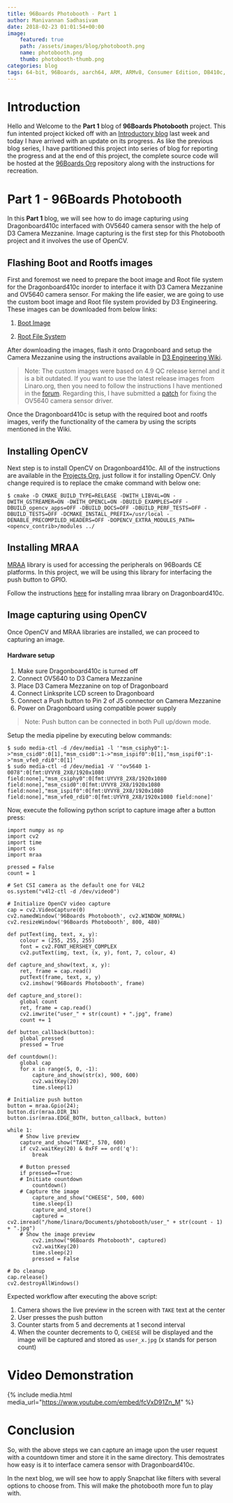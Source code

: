 ```yaml
---
title: 96Boards Photobooth - Part 1
author: Manivannan Sadhasivam
date: 2018-02-23 01:01:54+00:00
image:
    featured: true
    path: /assets/images/blog/photobooth.png
    name: photobooth.png
    thumb: photobooth-thumb.png
categories: blog
tags: 64-bit, 96Boards, aarch64, ARM, ARMv8, Consumer Edition, DB410c, CSI, Python, Photobooth, dragonboard410c, Linaro, Linux
---
```


# **Introduction**

Hello and Welcome to the **Part 1** blog of **96Boards Photobooth** project.
This fun intented project kicked off with an [Introductory blog](https://www.96boards.org/blog/photobooth-intro/)
last week and today I have arrived with an update on its progress. As like
the previous blog series, I have partitioned this project into series of
blog for reporting the progress and at the end of this project, the complete
source code will be hosted at the [96Boards Org](https://github.com/96boards-projects)
repository along with the instructions for recreation.

# **Part 1 - 96Boards Photobooth**

In this **Part 1** blog, we will see how to do image capturing using Dragonboard410c
interfaced with OV5640 camera sensor with the help of D3 Camera Mezzanine. Image
capturing is the first step for this Photobooth project and it involves the use
of OpenCV.

## **Flashing Boot and Rootfs images**

First and foremost we need to prepare the boot image and Root file system for
the Dragonboard410c inorder to interface it with D3 Camera Mezzanine and OV5640
camera sensor. For making the life easier, we are going to use the custom boot
image and Root file system provided by D3 Engineering. These images can be
downloaded from below links:

1. [Boot Image](https://github.com/D3Engineering/410c_camera_support/releases/download/D3%2FRELEASE%2FOV5640_QCOMLT_4.9_1.1.1/dragonboard410c-boot-linux-20170630-13.img.gz)

2. [Root File System](https://github.com/D3Engineering/410c_camera_support/releases/download/D3%2FRELEASE%2FOV5640_QCOMLT_4.9_1.1.1/dragonboard410c-rootfs-debian-stretch-alip-20170630-13.emmc.img.gz)

After downloading the images, flash it onto Dragonboard and setup the Camera
Mezzanine using the instructions available in [D3 Engineering Wiki](https://github.com/D3Engineering/410c_camera_support/wiki/D3-Camera-Mezzanine-User-Guide).

> Note: The custom images were based on 4.9 QC release kernel and it is a
        bit outdated. If you want to use the latest release images from
        Linaro.org, then you need to follow the instructions I have mentioned
        in the [forum](https://discuss.96boards.org/t/getting-ov5640-camera-working-with-upcoming-kernel-releases/3826/7?u=mani).
        Regarding this, I have submitted a [patch](https://patchwork.kernel.org/patch/10215257/) for fixing the OV5640 camera
        sensor driver.

Once the Dragonboard410c is setup with the required boot and rootfs images, verify
the functionality of the camera by using the scripts mentioned in the Wiki.

## **Installing OpenCV**

Next step is to install OpenCV on Dragonboard410c. All of the instructions
are available in the [Projects Org](https://github.com/96boards-projects/home_surveillance/tree/master/part-2#2-software),
just follow it for installing OpenCV. Only change required is to replace the
cmake command with below one:

```shell
$ cmake -D CMAKE_BUILD_TYPE=RELEASE -DWITH_LIBV4L=ON -DWITH_GSTREAMER=ON -DWITH_OPENCL=ON -DBUILD_EXAMPLES=OFF -DBUILD_opencv_apps=OFF -DBUILD_DOCS=OFF -DBUILD_PERF_TESTS=OFF -DBUILD_TESTS=OFF -DCMAKE_INSTALL_PREFIX=/usr/local -DENABLE_PRECOMPILED_HEADERS=OFF -DOPENCV_EXTRA_MODULES_PATH=<opencv_contrib>/modules ../
```

## **Installing MRAA**

[MRAA](https://github.com/intel-iot-devkit/mraa) library is used for accessing the
peripherals on 96Boards CE platforms. In this project, we will be using this library
for interfacing the push button to GPIO.

Follow the instructions [here](https://github.com/96boards/documentation/blob/master/consumer/guides/mraa/install.md)
for installing mraa library on Dragonboard410c.

## **Image capturing using OpenCV**

Once OpenCV and MRAA libraries are installed, we can proceed to capturing
an image.

#### Hardware setup

1. Make sure Dragonboard410c is turned off
2. Connect OV5640 to D3 Camera Mezzanine
3. Place D3 Camera Mezzanine on top of Dragonboard
4. Connect Linksprite LCD screen to Dragonboard
5. Connect a Push button to Pin 2 of J5 connector on Camera Mezzanine
6. Power on Dragonboard using compatible power supply

> Note: Push button can be connected in both Pull up/down mode.

Setup the media pipeline by executing below commands:

```shell
$ sudo media-ctl -d /dev/media1 -l '"msm_csiphy0":1->"msm_csid0":0[1],"msm_csid0":1->"msm_ispif0":0[1],"msm_ispif0":1->"msm_vfe0_rdi0":0[1]'
$ sudo media-ctl -d /dev/media1 -V '"ov5640 1-0078":0[fmt:UYVY8_2X8/1920x1080 field:none],"msm_csiphy0":0[fmt:UYVY8_2X8/1920x1080 field:none],"msm_csid0":0[fmt:UYVY8_2X8/1920x1080 field:none],"msm_ispif0":0[fmt:UYVY8_2X8/1920x1080 field:none],"msm_vfe0_rdi0":0[fmt:UYVY8_2X8/1920x1080 field:none]'
```

Now, execute the following python script to capture image after a button
press:

```shell
import numpy as np
import cv2
import time
import os
import mraa

pressed = False
count = 1

# Set CSI camera as the default one for V4L2
os.system("v4l2-ctl -d /dev/video0")

# Initialize OpenCV video capture
cap = cv2.VideoCapture(0)
cv2.namedWindow('96Boards Photobooth', cv2.WINDOW_NORMAL)
cv2.resizeWindow('96Boards Photobooth', 800, 480)

def putText(img, text, x, y):
    colour = (255, 255, 255)
    font = cv2.FONT_HERSHEY_COMPLEX
    cv2.putText(img, text, (x, y), font, 7, colour, 4)

def capture_and_show(text, x, y):
    ret, frame = cap.read()
    putText(frame, text, x, y)
    cv2.imshow('96Boards Photobooth', frame)

def capture_and_store():
    global count
    ret, frame = cap.read()
    cv2.imwrite("user_" + str(count) + ".jpg", frame)
    count += 1

def button_callback(button):
    global pressed
    pressed = True

def countdown():
    global cap
    for x in range(5, 0, -1):
        capture_and_show(str(x), 900, 600)
        cv2.waitKey(20)
        time.sleep(1)

# Initialize push button
button = mraa.Gpio(24);
button.dir(mraa.DIR_IN)
button.isr(mraa.EDGE_BOTH, button_callback, button)

while 1:
    # Show live preview
    capture_and_show("TAKE", 570, 600)
    if cv2.waitKey(20) & 0xFF == ord('q'):
        break

    # Button pressed
    if pressed==True:
	# Initiate countdown
        countdown()
	# Capture the image
        capture_and_show("CHEESE", 500, 600)
        time.sleep(1)
        capture_and_store()
        captured = cv2.imread("/home/linaro/Documents/photobooth/user_" + str(count - 1) + ".jpg")
	# Show the image preview
        cv2.imshow("96Boards Photobooth", captured)
        cv2.waitKey(20)
        time.sleep(2)
        pressed = False

# Do cleanup
cap.release()
cv2.destroyAllWindows()
```

Expected workflow after executing the above script:

1. Camera shows the live preview in the screen with `TAKE` text at the center
2. User presses the push button
3. Counter starts from 5 and decrements at 1 second interval
4. When the counter decrements to 0, `CHEESE` will be displayed and the image
will be captured and stored as `user_x.jpg` (x stands for person count)

# Video Demonstration

{% include media.html media_url="https://www.youtube.com/embed/fcVxD91Zn_M" %}

# Conclusion

So, with the above steps we can capture an image upon the user request with a
countdown timer and store it in the same directory. This demostrates how easy
is it to interface camera sensor with Dragonboard410c.

In the next blog, we will see how to apply Snapchat like filters with several
options to choose from. This will make the photobooth more fun to play with.
